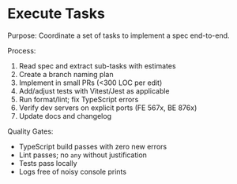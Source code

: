 # Execute Tasks

Purpose: Coordinate a set of tasks to implement a spec end-to-end.

Process:
1. Read spec and extract sub-tasks with estimates
2. Create a branch naming plan
3. Implement in small PRs (<300 LOC per edit)
4. Add/adjust tests with Vitest/Jest as applicable
5. Run format/lint; fix TypeScript errors
6. Verify dev servers on explicit ports (FE 567x, BE 876x)
7. Update docs and changelog

Quality Gates:
- TypeScript build passes with zero new errors
- Lint passes; no `any` without justification
- Tests pass locally
- Logs free of noisy console prints

